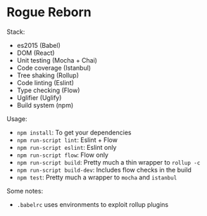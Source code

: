 Rogue Reborn
============

Stack:

* es2015 (Babel)
* DOM (React)
* Unit testing (Mocha + Chai)
* Code coverage (Istanbul)
* Tree shaking (Rollup)
* Code linting (Eslint)
* Type checking (Flow)
* Uglifier (Uglify)
* Build system (npm)

Usage:

* `npm install`: To get your dependencies
* `npm run-script lint`: Eslint + Flow
* `npm run-script eslint`: Eslint only
* `npm run-script flow`: Flow only
* `npm run-script build`: Pretty much a thin wrapper to `rollup -c`
* `npm run-script build-dev`: Includes flow checks in the build
* `npm test`: Pretty much a wrapper to `mocha` and `istanbul`

Some notes:

* `.babelrc` uses environments to exploit rollup plugins
